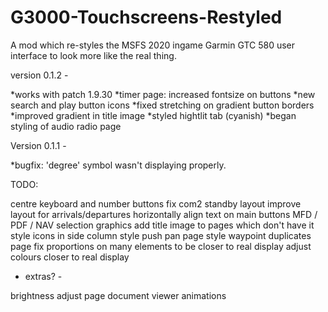 # G3000-Touchscreens-Restyled
A mod which re-styles the MSFS 2020 ingame Garmin GTC 580 user interface to look more like the real thing.


version 0.1.2 -

*works with patch 1.9.30
*timer page: increased fontsize on buttons
*new search and play button icons
*fixed stretching on gradient button borders
*improved gradient in title image
*styled hightlit tab (cyanish)
*began styling of audio radio page


Version 0.1.1 - 

*bugfix: 'degree' symbol wasn't displaying properly.




TODO:

centre keyboard and number buttons
fix com2 standby layout
improve layout for arrivals/departures
horizontally align text on main buttons
MFD / PDF / NAV selection graphics
add title image to pages which don't have it
style icons in side column
style push pan page
style waypoint duplicates page 
fix proportions on many elements to be closer to real display
adjust colours closer to real display


- extras? -

brightness adjust page
document viewer
animations 


